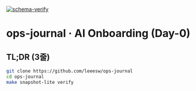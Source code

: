 [![schema-verify](https://github.com/leeesw/ops-journal/actions/workflows/schema-verify.yml/badge.svg)](https://github.com/leeesw/ops-journal/actions/workflows/schema-verify.yml)

# ops-journal · AI Onboarding (Day-0)

## TL;DR (3줄)
```bash
git clone https://github.com/leeesw/ops-journal
cd ops-journal
make snapshot-lite verify
```
